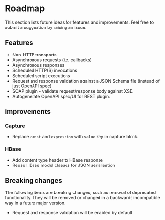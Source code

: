 # Roadmap

This section lists future ideas for features and improvements. Feel free to submit a suggestion by raising an issue.

## Features

* Non-HTTP transports
* Asynchronous requests (i.e. callbacks)
* Asynchronous responses
* Scheduled HTTP(S) invocations
* Scheduled script executions
* Request and response validation against a JSON Schema file (instead of just OpenAPI spec)
* SOAP plugin - validate request/response body against XSD.
* Autogenerate OpenAPI spec/UI for REST plugin.

## Improvements

### Capture

- Replace `const` and `expression` with `value` key in capture block.

### HBase

* Add content type header to HBase response
* Reuse HBase model classes for JSON serialisation

## Breaking changes

The following items are breaking changes, such as removal of deprecated functionality. They will be removed or changed in a backwards incompatible way in a future major version.

- Request and response validation will be enabled by default
